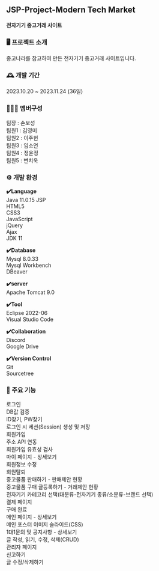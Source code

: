 ## JSP-Project-Modern Tech Market
**전자기기 중고거래 사이트**

### 🖥️ 프로젝트 소개
중고나라를 참고하여 만든 전자기기 중고거래 사이트입니다.

### 🕰️ 개발 기간
2023.10.20 ~ 2023.11.24 (36일)

### 🧑‍🤝‍🧑 맴버구성
팀장 : 손보성   
팀원1 : 김영미  
팀원2 : 이주현  
팀원3 : 임소언  
팀원4 : 정윤정  
팀원5 : 변치욱  

### ⚙️ 개발 환경
**✔️Language**  
Java 11.0.15 
JSP  
HTML5  
CSS3  
JavaScript  
jQuery  
Ajax  
JDK 11


**✔️Database**  
Mysql 8.0.33   
Mysql Workbench  
DBeaver  


**✔️server**  
Apache Tomcat 9.0


**✔️Tool**  
Eclipse 2022-06  
Visual Studio Code  


**✔️Collaboration**  
Discord  
Google Drive  


**✔️Version Control**  
Git  
Sourcetree  

### 📌 주요 기능
로그인  
DB값 검증  
ID찾기, PW찾기  
로그인 시 세션(Session) 생성 및 저장  
회원가입  
주소 API 연동  
회원가입 유효성 검사  
마이 페이지 - 상세보기  
회원정보 수정  
회원탈퇴  
중고물품 판매하기 - 판매제안 현황  
중고물품 구매 글등록하기 - 거래제안 현황  
전자기기 카테고리 선택(대분류-전자기기 종류/소분류-브랜드 선택)  
결제 페이지  
구매 완료  
메인 페이지 - 상세보기   
메인 포스터 이미지 슬라이드(CSS)  
1대1문의 및 공지사항 - 상세보기  
글 작성, 읽기, 수정, 삭제(CRUD)  
관리자 페이지  
신고하기  
글 수정/삭제하기  
